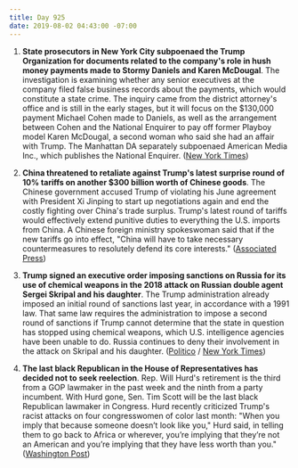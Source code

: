 ```yaml
---
title: Day 925
date: 2019-08-02 04:43:00 -07:00
---
```


1. **State prosecutors in New York City subpoenaed the Trump Organization for documents related to the company's role in hush money payments made to Stormy Daniels and Karen McDougal**. The investigation is examining whether any senior executives at the company filed false business records about the payments, which would constitute a state crime. The inquiry came from the district attorney's office and is still in the early stages, but it will focus on the $130,000 payment Michael Cohen made to Daniels, as well as the arrangement between Cohen and the National Enquirer to pay off former Playboy model Karen McDougal, a second woman who said she had an affair with Trump. The Manhattan DA separately subpoenaed American Media Inc., which publishes the National Enquirer. ([New York Times](https://www.nytimes.com/2019/08/01/nyregion/trump-cohen-stormy-daniels-vance.html))

2. **China threatened to retaliate against Trump's latest surprise round of 10% tariffs on another $300 billion worth of Chinese goods**. The Chinese government accused Trump of violating his June agreement with President Xi Jinping to start up negotiations again and end the costly fighting over China's trade surplus. Trump's latest round of tariffs would effectively extend punitive duties to everything the U.S. imports from China. A Chinese foreign ministry spokeswoman said that if the new tariffs go into effect, "China will have to take necessary countermeasures to resolutely defend its core interests." ([Associated Press](https://apnews.com/bb149842a3d04f29a784824edd15db72))

3. **Trump signed an executive order imposing sanctions on Russia for its use of chemical weapons in the 2018 attack on Russian double agent Sergei Skripal and his daughter**. The Trump administration already imposed an initial round of sanctions last year, in accordance with a 1991 law. That same law requires the administration to impose a second round of sanctions if Trump cannot determine that the state in question has stopped using chemical weapons, which U.S. intelligence agencies have been unable to do. Russia continues to deny their involvement in the attack on Skripal and his daughter. ([Politico](https://www.politico.com/story/2019/08/01/trump-sanction-russia-chemical-weapons-1444845) / [New York Times](https://www.nytimes.com/2019/08/01/us/politics/trump-russia-skripals.html))

4. **The last black Republican in the House of Representatives has decided not to seek reelection**. Rep. Will Hurd's retirement is the third from a GOP lawmaker in the past week and the ninth from a party incumbent. With Hurd gone, Sen. Tim Scott will be the last black Republican lawmaker in Congress. Hurd recently criticized Trump's racist attacks on four congresswomen of color last month: "When you imply that because someone doesn’t look like you," Hurd said, in telling them to go back to Africa or wherever, you’re implying that they’re not an American and you’re implying that they have less worth than you." ([Washington Post](https://www.washingtonpost.com/powerpost/texas-rep-hurd-lone-black-republican-in-house-wont-seek-reelection/2019/08/01/0927745c-b487-11e9-8949-5f36ff92706e_story.html?utm_term=.c1bc31d946fd))